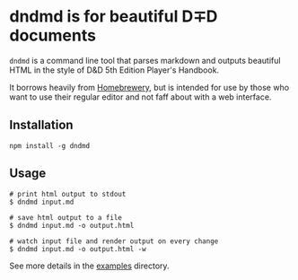 # dndmd is for beautiful D&mp;D documents

`dndmd` is a command line tool that parses markdown and outputs beautiful HTML
in the style of D&amp;D 5th Edition Player's Handbook.

It borrows heavily from [Homebrewery](https://homebrewery.naturalcrit.com/),
but is intended for use by those who want to use their regular editor and not
faff about with a web interface.

## Installation

```
npm install -g dndmd
```

## Usage

```
# print html output to stdout
$ dndmd input.md

# save html output to a file
$ dndmd input.md -o output.html

# watch input file and render output on every change
$ dndmd input.md -o output.html -w
```

See more details in the [examples](./examples) directory.

